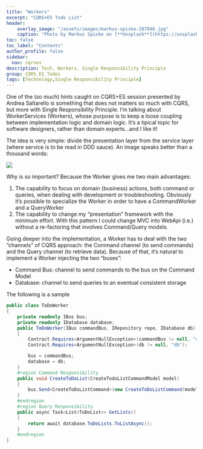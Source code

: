 ```yaml
---
title: "Workers"
excerpt: "CQRS+ES Todo List"
header:
    overlay_image: "/assets/images/markus-spiske-207946.jpg"
    caption: "Photo by Markus Spiske on [**Unsplash**](https://unsplash.com/photos/Skf7HxARcoc)"
toc: false
toc_label: "Contents"
author_profile: false
sidebar:
  nav: cqrses
description: Tech, Workers, Single Responsibility Principle
group: CQRS_ES_Todos
tags: [Technology,Single Responsibility Principle]
---
```


One of the (so much) hints caught on CQRS+ES session presented by Andrea Saltarello is something that does not matters so much with CQRS, but more with Single Responsibility Principle. I’m talking about WorkerServices (Workers), whose purpose is to keep a loose coupling between implementation logic and domain logic.
It’s a tipical topic for software designers, rather than domain experts…and I like it!

The idea is very simple: divide the presentation layer from the service layer (where service is to be read in DDD sauce). An image speaks better than a thousand words:

<img src="{{ BASE_PATH }}/images/cqrses/workers.png" class="img-rounded" />

Why is so important? Because the Worker gives me two main advantages:

1.	The capability to focus on domain (business) actions, both command or queries, when dealing with development or troubleshooting. Obviously it’s possible to specialize the Worker in order to have a CommandWorker and a QueryWorker
2.	The capability to change my “presentation” framework with the minimum effort. With this pattern I could change MVC into WebApi (i.e.) without a re-factoring that involves Command/Query models.

Going deeper into the implementation, a Worker has to deal with the two “channels” of CQRS approach: the Command channel (to send commands) and the Query channel (to retrieve data). Because of that, it’s natural to implement a Worker injecting the two “buses”: 

-	Command Bus: channel to send commands to the bus on the Command Model
-	Database: channel to send queries to an eventual consistent storage

The following is a sample

```csharp
public class ToDoWorker
{
    private readonly IBus bus;
    private readonly IDatabase database;
    public ToDoWorker(IBus commandBus, IRepository repo, IDatabase db)
    {
        Contract.Requires<ArgumentNullException>(commandBus != null, "commandBus");
        Contract.Requires<ArgumentNullException>(db != null, "db");

        bus = commandBus;
        database = db;
    }
    #region Command Responsibility
    public void CreateToDoList(CreateTodoListCommandModel model)
    {
        bus.Send<CreateToDoListCommand>(new CreateToDoListCommand(model.Id, model.Title, model.Description));
    }
    #endregion
    #region Query Responsibility
    public async Task<List<ToDoList>> GetLists()
    {
        return await database.ToDoLists.ToListAsync();
    }
    #endregion
}
```